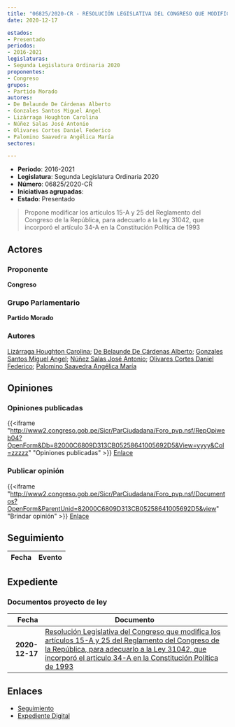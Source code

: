 ```yaml
---
title: "06825/2020-CR - RESOLUCIÓN LEGISLATIVA DEL CONGRESO QUE MODIFICA LOS ARTÍCULOS 15-A Y 25 DEL REGLAMENTO DEL CONGRESO DE LA REPUBLICA, PARA ADECUARLO A LA LEY 31042, QUE INCORPORÓ EL ARTÍCULO 34-A EN LA CONSTITUCIÓN POLÍTICA DE 1993"
date: 2020-12-17

estados:
- Presentado
periodos:
- 2016-2021
legislaturas:
- Segunda Legislatura Ordinaria 2020
proponentes:
- Congreso
grupos:
- Partido Morado
autores:
- De Belaunde De Cárdenas Alberto
- Gonzales Santos Miguel Angel
- Lizárraga Houghton Carolina
- Núñez Salas José Antonio
- Olivares Cortes Daniel Federico
- Palomino Saavedra Angélica María
sectores:

---
```

- **Periodo**: 2016-2021
- **Legislatura**: Segunda Legislatura Ordinaria 2020
- **Número**: 06825/2020-CR
- **Iniciativas agrupadas**: 
- **Estado**: Presentado

> Propone modificar los artículos 15-A y 25 del Reglamento del Congreso de la República, para adecuarlo a la Ley 31042, que incorporó el artículo 34-A en la Constitución Política de 1993


## Actores

### Proponente

**Congreso**

### Grupo Parlamentario

**Partido Morado**

### Autores

[Lizárraga Houghton Carolina](mailto:mailto:clizarraga@congreso.gob.pe); [De Belaunde De Cárdenas Alberto](mailto:mailto:adebelaunde@congreso.gob.pe); [Gonzales Santos Miguel Angel](mailto:mailto:mgonzaless@congreso.gob.pe); [Núñez Salas José Antonio](mailto:mailto:jnunezs@congreso.gob.pe); [Olivares Cortes Daniel Federico](mailto:mailto:dolivares@congreso.gob.pe); [Palomino Saavedra Angélica María](mailto:mailto:apalomino@congreso.gob.pe)

## Opiniones

### Opiniones publicadas

{{<iframe "http://www2.congreso.gob.pe/Sicr/ParCiudadana/Foro_pvp.nsf/RepOpiweb04?OpenForm&Db=82000C6809D313CB05258641005692D5&View=yyyy&Col=zzzzz" "Opiniones publicadas" >}}
[Enlace](http://www2.congreso.gob.pe/Sicr/ParCiudadana/Foro_pvp.nsf/RepOpiweb04?OpenForm&Db=82000C6809D313CB05258641005692D5&View=yyyy&Col=zzzzz)

### Publicar opinión

{{<iframe "http://www2.congreso.gob.pe/Sicr/ParCiudadana/Foro_pvp.nsf/Documentos?OpenForm&ParentUnid=82000C6809D313CB05258641005692D5&view" "Brindar opinión" >}}
[Enlace](http://www2.congreso.gob.pe/Sicr/ParCiudadana/Foro_pvp.nsf/Documentos?OpenForm&ParentUnid=82000C6809D313CB05258641005692D5&view)


## Seguimiento

| Fecha | Evento |
|------:|--------|


## Expediente

### Documentos proyecto de ley

| Fecha | Documento |
|------:|-----------|
| **2020-12-17** | [Resolución Legislativa del Congreso que modifica los artículos 15-A y 25 del Reglamento del Congreso de la República, para adecuarlo a la Ley 31042, que incorporó el artículo 34-A en la Constitución Política de 1993](http://www.leyes.congreso.gob.pe/Documentos/2016_2021/Proyectos_de_Ley_y_de_Resoluciones_Legislativas/PL06825-20201217.pdf) |

## Enlaces

- [Seguimiento](http://www2.congreso.gob.pe/Sicr/TraDocEstProc/CLProLey2016.nsf/f7fff46988ca05b1052578e100829cc7/fd31478f9b1de49605258641007e4156?OpenDocument)
- [Expediente Digital](http://www2.congreso.gob.pe/Sicr/TraDocEstProc/Expvirt_2011.nsf/visbusqptramdoc1621/06825?opendocument)

